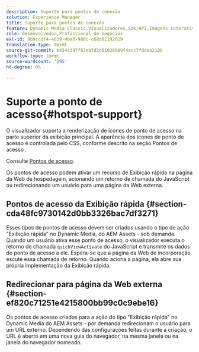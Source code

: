 ```yaml
---
description: Suporte para pontos de conexão
solution: Experience Manager
title: Suporte para pontos de conexão
feature: Dynamic Media Classic,Visualizadores,SDK/API,Imagens interativas
role: Desenvolvedor,Profissional de negócios
exl-id: 9b9ccdf4-4639-4ba8-988c-c68d81192619
translation-type: tm+mt
source-git-commit: b4344397f82eb7d2d61020909f4acc7fddea210b
workflow-type: tm+mt
source-wordcount: '195'
ht-degree: 0%

---
```


# Suporte a ponto de acesso{#hotspot-support}

O visualizador suporta a renderização de ícones de ponto de acesso na parte superior da exibição principal. A aparência dos ícones de ponto de acesso é controlada pelo CSS, conforme descrito na seção Pontos de acesso .

Consulte [Pontos de acesso](../../c-html5-aem-asset-viewers/c-html5-aem-interactive-images/c-html5-aem-interactive-image-customizingviewer/r-html5-aem-int-image-customize-hotspots.md#reference-2ac3cc414ef2467390bf53145f1d8d74).

Os pontos de acesso podem ativar um recurso de Exibição rápida na página da Web de hospedagem, acionando um retorno de chamada do JavaScript ou redirecionando um usuário para uma página da Web externa.

## Pontos de acesso da Exibição rápida {#section-cda48fc9730142d0bb3326bac7df3271}

Esses tipos de pontos de acesso devem ser criados usando o tipo de ação &quot;Exibição rápida&quot; no Dynamic Media, do AEM Assets - sob demanda. Quando um usuário ativa esse ponto de acesso, o visualizador executa o retorno de chamada `quickViewActivate` do JavaScript e transmite os dados do ponto de acesso a ele. Espera-se que a página da Web de incorporação escute essa chamada de retorno. Quando aciona a página, ela abre sua própria implementação da Exibição rápida.

## Redirecionar para página da Web externa {#section-ef820c71251e4215800bb99c0c9ebe16}

Os pontos de acesso criados para a ação do tipo &quot;Exibição rápida&quot; no Dynamic Media do AEM Assets - por demanda redirecionam o usuário para um URL externo. Dependendo das configurações feitas durante a criação, o URL é aberto em uma nova guia do navegador, na mesma janela ou na janela do navegador nomeado.
